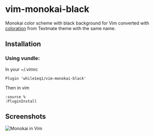 # vim-monokai-black

Monokai color scheme with black background for Vim converted with [coloration](http://coloration.sickill.net) from Textmate theme with the same name.


## Installation

### Using vundle:

In your ~/.vimrc
```
Plugin 'while1eq1/vim-monokai-black'
```

Then in vim

```
:source %
:PluginInstall
```

## Screenshots

![Monokai in Vim](https://raw.githubusercontent.com/wiki/while1eq1/vim-monokai-black/screenshots/screenshot_small.png)
